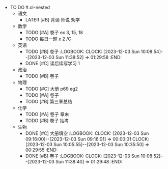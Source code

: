 - TO DO #.ol-nested
	- 语文
		- LATER [#B] 背诵 师说 劝学
	- 数学
		- TODO [#A] 卷子 ex 3, 15, 18
		- TODO 每日一题 x 2 /C
	- 英语
		- TODO  [#B] 卷子
		  :LOGBOOK:
		  CLOCK: [2023-12-03 Sun 10:08:54]--[2023-12-03 Sun 11:38:52] =>  01:29:58
		  :END:
		- DONE [#C] 读后续写学习 1
	- 政治
		- TODO [#B] 卷子
	- 物理
		- TODO [#C] 大册 p69 eg2
		- TODO [#A] 卷子
		- TODO [#B] 第三章总结
	- 化学
		- TODO [#A] 卷子 章末
		- TODO [#B] 卷子 抽考
	- 生物
		- DONE  [#C] 大册填空
		  :LOGBOOK:
		  CLOCK: [2023-12-03 Sun 09:16:00]--[2023-12-03 Sun 09:16:01] =>  00:00:01
		  CLOCK: [2023-12-03 Sun 10:05:55]--[2023-12-03 Sun 10:35:50] =>  00:29:55
		  :END:
		- DONE [#B] 卷子
		  :LOGBOOK:
		  CLOCK: [2023-12-03 Sun 10:08:52]--[2023-12-03 Sun 11:38:40] =>  01:29:48
		  :END: